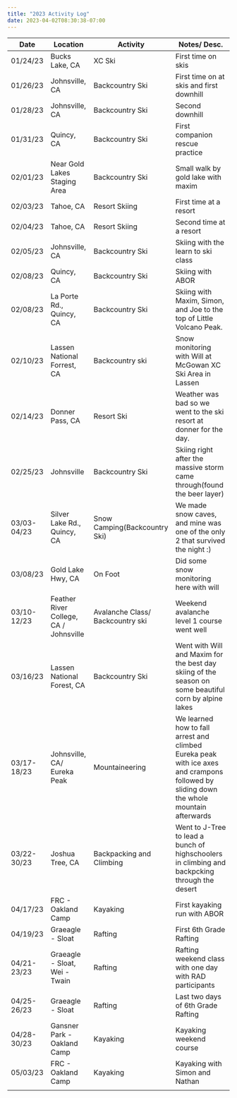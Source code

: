 ```yaml
---
title: "2023 Activity Log"
date: 2023-04-02T08:30:38-07:00
---
```


| Date  | Location  | Activity  |  Notes/ Desc. |
|---|---|---|---|
| 01/24/23  | Bucks Lake, CA  | XC Ski  | First time on skis  |
| 01/26/23  | Johnsville, CA  | Backcountry Ski  | First time on at skis and first downhill  |
| 01/28/23  | Johnsville, CA  |  Backcountry Ski | Second downhill |
| 01/31/23  | Quincy, CA  | Backcountry Ski  | First companion rescue practice  |
| 02/01/23  | Near Gold Lakes Staging Area  | Backcountry Ski  | Small walk by gold lake with maxim  |
| 02/03/23  | Tahoe, CA  | Resort Skiing  | First time at a resort  |
| 02/04/23  | Tahoe, CA  | Resort Skiing  | Second time at a resort  |
|  02/05/23 |  Johnsville, CA | Backcountry Ski  | Skiing with the learn to ski class  |
|  02/08/23 | Quincy, CA  | Backcountry Ski  |  Skiing with ABOR |
|  02/08/23 | La Porte Rd., Quincy, CA  | Backcountry Ski  | Skiing with Maxim, Simon, and Joe to the top of Little Volcano Peak.  |
| 02/10/23  | Lassen National Forrest, CA  | Backcountry ski  |  Snow monitoring with Will at McGowan XC Ski Area in Lassen |
| 	02/14/23| 	Donner Pass, CA|	Resort Ski  |		Weather was bad so we went to the ski resort at donner for the day.|
| 	02/25/23| Johnsville	|	Backcountry Ski  |		Skiing right after the massive storm came through(found the beer layer) |
| 	03/03-04/23| Silver Lake Rd., Quincy, CA|	Snow Camping(Backcountry Ski)  |		We made snow caves, and mine was one of the only 2 that survived the night :)|
| 	03/08/23| 	Gold Lake Hwy, CA |	 On Foot |	Did some snow monitoring here with will	|
| 	03/10-12/23|Feather River College, CA / Johnsville 	|	Avalanche Class/ Backcountry ski  |	Weekend avalanche level 1 course went well	|
| 03/16/23	| 	Lassen National Forest, CA|	Backcountry Ski  |	Went with Will and Maxim for the best day skiing of the season on some beautiful corn by alpine lakes	|
| 	03/17-18/23|Johnsville, CA/ Eureka Peak 	|	 Mountaineering |		We learned how to fall arrest and climbed Eureka peak with ice axes and crampons followed by sliding down the whole mountain afterwards|
| 03/22-30/23	| 	Joshua Tree, CA|	Backpacking and Climbing  |		Went to J-Tree to lead a bunch of highschoolers in climbing and backpcking through the desert|
| 04/17/23	| FRC - Oakland Camp	|	Kayaking  |	First kayaking run with ABOR	|
| 04/19/23	| Graeagle - Sloat	|	 Rafting |	First 6th Grade Rafting	|
| 04/21-23/23	| Graeagle - Sloat, Wei - Twain	|	Rafting  |	Rafting weekend class with one day with RAD participants	|
| 04/25-26/23	| Graeagle - Sloat	|	Rafting  |	Last two days of 6th Grade Rafting	|
| 04/28-30/23	| Gansner Park - Oakland Camp	|	Kayaking  |	Kayaking weekend course	|
| 05/03/23	| FRC - Oakland Camp	|	Kayaking  |	Kayaking with Simon and Nathan	|
| 	| 	|	  |		|
